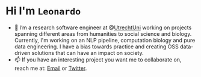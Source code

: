 # Hi I'm `Leonardo`

<!--
**leonardovida/leonardovida** is a ✨ _special_ ✨ repository because its `README.md` (this file) appears on your GitHub profile.-->

- 🔭 I’m a research software engineer at @[UtrechtUni](https://github.com/UtrechtUniversity) working on projects spanning different areas from humanities to social science and biology. Currently, I'm working on an NLP pipeline, computation biology and pure data engineering. I have a bias towards practice and creating OSS data-driven solutions that can have an impact on society.
- 📫 If you have an interesting project you want me to collaborate on, reach me at: [Email](mailto:l.j.vida@uu.nl?subject=[GitHub]%20Hi%there!) or [Twitter](https://twitter.com/leonardojvida).

